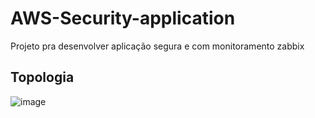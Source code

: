 # AWS-Security-application
Projeto pra desenvolver aplicação segura e com monitoramento zabbix

## Topologia
![image](https://github.com/gabri190/AWS-Security-application/assets/72319195/fe9dbdc0-7efd-4bc3-b9f5-55e251f0cda0)
